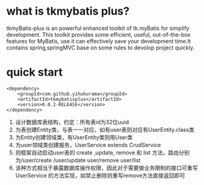 # what is tkmybatis plus?
tkmyBatis-plus is an powerful enhanced toolkit of tk.myBatis for simplify development. This toolkit provides some efficient, useful, out-of-the-box features for MyBatis, use it can effectively save your development time.It contains spring,springMVC base on some rules to devolop project quickly.

# quick start
```
<dependency>
	<groupId>com.github.yihukurama</groupId>
	<artifactId>tkmybatisplus</artifactId>
	<version>0.0.2-RELEASE</version>
</dependency>
```
1. 设计数据库表结构，约定：所有表id为32位uuid
2. 为表创建Entity类，与表一一对应，如有user表则对应有UserEntity.class类
3. 为Entity创建领域类，有UserEntity类则用User类
4. 为user领域类创建服务，UserService extends CrudService
5. 则框架自动启动user表的 create ,update, remove 和 list 方法，路由分别为/user/create  /user/update  user/remove  user/list
6. 该种方式相当于暴露数据库操作权限，因此对于需要做业务限制的接口可重写 UserService 的方法实现，如禁止删除则重写remove方法直接返回即可
